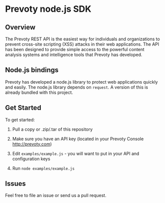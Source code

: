 # Prevoty node.js SDK

## Overview

The Prevoty REST API is the easiest way for individuals and organizations to prevent cross-site scripting (XSS) attacks in their web applications. The API has been designed to provide simple access to the powerful content analysis systems and intelligence tools that Prevoty has developed.

## Node.js bindings

Prevoty has developed a node.js library to protect web applications quickly and easily. The node.js library depends on `request`. A version of this is already bundled with this project.

## Get Started

To get started:

1) Pull a copy or .zip/.tar of this repository

2) Make sure you have an API key (located in your Prevoty Console http://prevoty.com)

3) Edit `examples/example.js` - you will want to put in your API and configuration keys

4) Run `node examples/example.js`

## Issues

Feel free to file an issue or send us a pull request. 
